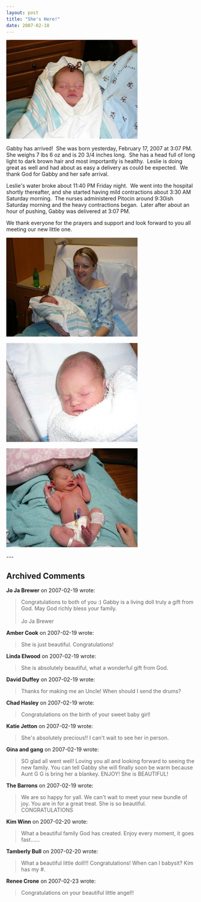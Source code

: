 ```yaml
---
layout: post
title: "She's Here!"
date: 2007-02-18
---
```


<p><img alt="" height="263" src="/assets/images/2007-02-18-P1000224(Custom).jpg" width="350"/></p>
<p>Gabby has arrived!  She was born yesterday, February 17, 2007 at 3:07 PM.  She weighs 7 lbs 6 oz and is 20 3/4 inches long.  She has a head full of long light to dark brown hair and most importantly is healthy.  Leslie is doing great as well and had about as easy a delivery as could be expected.  We thank God for Gabby and her safe arrival.</p>
<p>Leslie's water broke about 11:40 PM Friday night.  We went into the hospital shortly thereafter, and she started having mild contractions about 3:30 AM Saturday morning.  The nurses administered Pitocin around 9:30ish Saturday morning and the heavy contractions began.  Later after about an hour of pushing, Gabby was delivered at 3:07 PM.</p>
<p>We thank everyone for the prayers and support and look forward to you all meeting our new little one.</p>
<p><img alt="" height="263" src="/assets/images/2007-02-18-P1000222(Custom).jpg" width="350"/></p>
<p><img alt="" height="263" src="/assets/images/2007-02-18-P1000230(Custom).jpg" width="350"/></p>
<p><img alt="" height="263" src="/assets/images/2007-02-18-P1000227(Custom).jpg" width="350"/></p>
---

## Archived Comments

**Jo Ja Brewer** on 2007-02-19 wrote:

> Congratulations to both of you :)  Gabby is a living doll truly a gift from God. May God richly bless your family. <br><br>Jo Ja Brewer

**Amber Cook** on 2007-02-19 wrote:

> She is just beautiful.  Congratulations!  

**Linda Elwood** on 2007-02-19 wrote:

> She is absolutely beautiful, what a wonderful gift from God.  

**David Duffey** on 2007-02-19 wrote:

> Thanks for making me an Uncle! When should I send the drums?

**Chad Hasley** on 2007-02-19 wrote:

> Congratulations on the birth of your sweet baby girl! 

**Katie Jetton** on 2007-02-19 wrote:

> She's absolutely precious!! I can't wait to see her in person.

**Gina and gang** on 2007-02-19 wrote:

> SO glad all went well! Loving you all and looking forward to seeing the new family.  You can tell Gabby she will finally soon be warm because Aunt G G is bring her a blankey.  ENJOY!  She is BEAUTIFUL!  

**The Barrons** on 2007-02-19 wrote:

> We are so happy for yall.  We can't wait to meet your new bundle of joy. You are in for a great treat.  She is so beautiful. CONGRATULATIONS

**Kim Winn** on 2007-02-20 wrote:

> What a beautiful family God has created. Enjoy every moment, it goes fast......

**Tamberly Bull** on 2007-02-20 wrote:

> What a beautiful little doll!!! Congratulations! When can I babysit? Kim has my #.

**Renee Crone** on 2007-02-23 wrote:

> Congratulations on your beautiful little angel!! 


